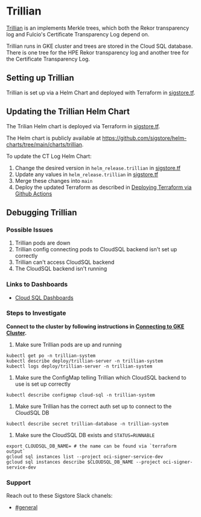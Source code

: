 # Trillian

[Trillian](https://github.com/google/trillian) is an implements Merkle trees, which both the Rekor transparency log and Fulcio's Certificate Transparency Log depend on.

Trillian runs in GKE cluster and trees are stored in the Cloud SQL database.
There is one tree for the HPE Rekor transparency log and another tree for the Certificate Transparency Log.

## Setting up Trillian
Trillian is set up via a Helm Chart and deployed with Terraform in [sigstore.tf](../terraform/development/signer/3-sigstore-helm/sigstore.tf).

## Updating the Trillian Helm Chart
The Trilian Helm chart is deployed via Terraform in [sigstore.tf](../terraform/development/signer/3-sigstore-helm/sigstore.tf).

The Helm chart is publicly available at https://github.com/sigstore/helm-charts/tree/main/charts/trillian.

To update the CT Log Helm Chart:
1. Change the desired version in `helm_release.trillian` in [sigstore.tf](../terraform/development/signer/3-sigstore-helm/sigstore.tf)
1. Update any values in `helm_release.trillian` in [sigstore.tf](../terraform/development/signer/3-sigstore-helm/sigstore.tf)
1. Merge these changes into `main`
1. Deploy the updated Terraform as described in [Deploying Terraform via Github Actions](./infrastructure-sigstore.md#deploying-terraform-via-github-actions)

## Debugging Trillian

### Possible Issues
1. Trillian pods are down
1. Trillian config connecting pods to CloudSQL backend isn't set up correctly
1. Trillian can't access CloudSQL backend
1. The CloudSQL backend isn't running


### Links to Dashboards
- [Cloud SQL Dashboards](https://console.cloud.google.com/monitoring/dashboards/resourceList/cloudsql_database?project=oci-signer-service-dev&timeDomain=1h)


### Steps to Investigate

**Connect to the cluster by following instructions in [Connecting to GKE Cluster](./infrastructure-sigstore.md#connecting-to-the-gke-cluster).**

1. Make sure Trillian pods are up and running

```
kubectl get po -n trillian-system
kubectl describe deploy/trillian-server -n trillian-system
kubectl logs deploy/trillian-server -n trillian-system
```

1. Make sure the ConfigMap telling Trillian which CloudSQL backend to use is set up correctly

```
kubectl describe configmap cloud-sql -n trillian-system
```

1. Make sure Trillian has the correct auth set up to connect to the CloudSQL DB

```
kubectl describe secret trillian-database -n trillian-system 
```

1. Make sure the CloudSQL DB exists and `STATUS=RUNNABLE`

```
export CLOUDSQL_DB_NAME= # the name can be found via `terraform output`
gcloud sql instances list --project oci-signer-service-dev
gcloud sql instances describe $CLOUDSQL_DB_NAME --project oci-signer-service-dev
```

### Support
Reach out to these Sigstore Slack chanels:
* [#general](https://sigstore.slack.com/archives/C01DGF0G8U9)
